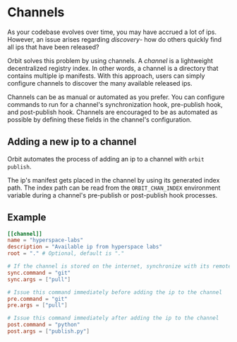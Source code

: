 # Channels

As your codebase evolves over time, you may have accrued a lot of ips. However, an issue arises regarding _discovery_- how do others quickly find all ips that have been released?

Orbit solves this problem by using channels. A _channel_ is a lightweight decentralized registry index. In other words, a channel is a directory that contains multiple ip manifests. With this approach, users can simply configure channels to discover the many available released ips.

Channels can be as manual or automated as you prefer. You can configure commands to run for a channel's synchronization hook, pre-publish hook, and post-publish hook. Channels are encouraged to be as automated as possible by defining these fields in the channel's configuration.

## Adding a new ip to a channel

Orbit automates the process of adding an ip to a channel with `orbit publish`.

The ip's manifest gets placed in the channel by using its generated index path. The index path can be read from the `ORBIT_CHAN_INDEX` environment variable during a channel's pre-publish or post-publish hook processes.

## Example

``` toml
[[channel]]
name = "hyperspace-labs"
description = "Available ip from hyperspace labs"
root = "." # Optional, default is "."

# If the channel is stored on the internet, synchronize with its remote location
sync.command = "git"
sync.args = ["pull"]

# Issue this command immediately before adding the ip to the channel
pre.command = "git"
pre.args = ["pull"]

# Issue this command immediately after adding the ip to the channel
post.command = "python"
post.args = ["publish.py"]
```